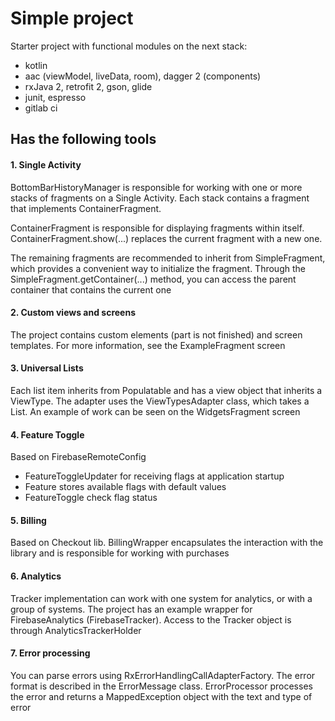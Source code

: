 # Simple project

Starter project with functional modules on the next stack:
+ kotlin
+ aac (viewModel, liveData, room), dagger 2 (components)
+ rxJava 2, retrofit 2, gson, glide
+ junit, espresso
+ gitlab ci

## Has the following tools

#### 1. Single Activity
BottomBarHistoryManager is responsible for working with one or more stacks of fragments on a Single Activity. 
Each stack contains a fragment that implements ContainerFragment.

ContainerFragment is responsible for displaying fragments within itself. ContainerFragment.show(...) replaces 
the current fragment with a new one.

The remaining fragments are recommended to inherit from SimpleFragment, which provides a convenient way 
to initialize the fragment. Through the SimpleFragment.getContainer(...) method, you can access the parent container 
that contains the current one

#### 2. Custom views and screens
The project contains custom elements (part is not finished) and screen templates. 
For more information, see the ExampleFragment screen

#### 3. Universal Lists
Each list item inherits from Populatable and has a view object that inherits a ViewType. 
The adapter uses the ViewTypesAdapter class, which takes a List<ViewType>. 
An example of work can be seen on the WidgetsFragment screen

#### 4. Feature Toggle
Based on FirebaseRemoteConfig
+ FeatureToggleUpdater for receiving flags at application startup
+ Feature stores available flags with default values
+ FeatureToggle check flag status

#### 5. Billing
Based on Checkout lib. 
BillingWrapper encapsulates the interaction with the library and is responsible for working with purchases

#### 6. Analytics
Tracker implementation can work with one system for analytics, or with a group of systems. 
The project has an example wrapper for FirebaseAnalytics (FirebaseTracker). 
Access to the Tracker object is through AnalyticsTrackerHolder

#### 7. Error processing
You can parse errors using RxErrorHandlingCallAdapterFactory. The error format is described in the ErrorMessage class.
ErrorProcessor processes the error and returns a MappedException object with the text and type of error